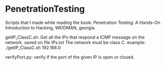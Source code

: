 # PenetrationTesting
Scripts that I made while reading the book: Penetration Testing: A Hands-On Introduction to Hacking, WEIDMAN, georgia.

getIP_ClassC.sh:
	Get all the IPs that respond a ICMP message on the network.
	saved on file IPs.txt
	The network must be class C.
	example: ./getIP_ClassC.sh 192.168.0

verifyPort.py:
	verify if the port of the given IP is open or closed.
